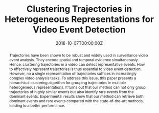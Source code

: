 ---
title: "Clustering Trajectories in Heterogeneous Representations for Video Event Detection"
authors:
- admin
- Yen-Yu Lin
- Hsin-Wei Cheng
- Chun-Rong Huang
date: "2018-10-07T00:00:00Z"
publishDate: "2018-10-07T00:00:00Z"
publication_types: [Conference paper]
publication: "*2018 25th IEEE International Conference on Image Processing (ICIP)*"
publication_short: "*IEEE ICIP 2018*"
doi: 10.1109/ICIP.2018.8451160

abstract: "Trajectories have been shown to be robust and widely used in surveillance video event analysis. They encode spatial and temporal evidence simultaneously. Hence, clustering trajectories in a video can detect representative events. How to effectively represent trajectories is thus essential to video event detection. However, no a single representation of trajectories suffices in increasingly complex video analysis tasks. To address this issue, this paper presents a hierarchical clustering algorithm for grouping trajectories in multiple heterogeneous representations. It turns out that our method can not only group trajectories of highly similar events but also identify rare events from the dominant events. Experimental results show that our method can retrieve both dominant events and rare events compared with the state-of-the-art methods, leading to a better performance."
summary: "This paper presents a hierarchical clustering algorithm that uses multiple heterogeneous representations to group trajectories for video event detection, enabling it to effectively identify both dominant and rare events and achieve better performance than state-of-the-art methods."

tags:
- Event Detection
- Multiple Feature Representations
- Trajectory Clustering
- Video Surveillance
featured: false

url_pdf: 'https://ieeexplore.ieee.org/document/8451160'
url_code: ''
url_dataset: ''
url_poster: ''
url_project: ''
url_slides: ''
url_source: ''
url_video: ''

image:
  caption: ''
  focal_point: 'Smart'
  preview_only: false

projects: []
slides: ""
---